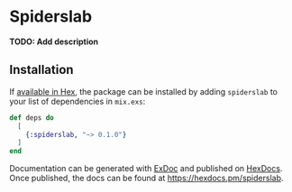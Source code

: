 # Spiderslab

**TODO: Add description**

## Installation

If [available in Hex](https://hex.pm/docs/publish), the package can be installed
by adding `spiderslab` to your list of dependencies in `mix.exs`:

```elixir
def deps do
  [
    {:spiderslab, "~> 0.1.0"}
  ]
end
```

Documentation can be generated with [ExDoc](https://github.com/elixir-lang/ex_doc)
and published on [HexDocs](https://hexdocs.pm). Once published, the docs can
be found at <https://hexdocs.pm/spiderslab>.

